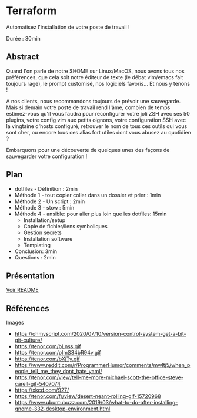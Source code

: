 # Terraform

Automatisez l'installation de votre poste de travail !

Durée : 30min

## Abstract

Quand l'on parle de notre $HOME sur Linux/MacOS, nous avons tous nos préférences, que cela soit notre éditeur de texte (le débat vim/emacs fait toujours rage), le prompt customisé, nos logiciels favoris... Et nous y tenons !

A nos clients, nous recommandons toujours de prévoir une sauvegarde. Mais si demain votre poste de travail rend l'âme, combien de temps estimez-vous qu'il vous faudra pour reconfigurer votre joli ZSH avec ses 50 plugins, votre config vim aux petits oignons, votre configuration SSH avec la vingtaine d'hosts configuré, retrouver le nom de tous ces outils qui vous sont cher, ou encore tous ces alias fort utiles dont vous abusez au quotidien ?

Embarquons pour une découverte de quelques unes des façons de sauvegarder votre configuration !

## Plan

- dotfiles - Définition : 2min
- Méthode 1 - tout copier coller dans un dossier et prier : 1min
- Méthode 2 - Un script : 2min
- Méthode 3 - stow : 5min
- Méthode 4 - ansible: pour aller plus loin que les dotfiles: 15min
  - Installation/setup
  - Copie de fichier/liens symboliques
  - Gestion secrets
  - Installation software
  - Templating
- Conclusion: 3min
- Questions : 2min

## Présentation

[Voir README](./slides/README.md)

## Références

Images

- <https://ohmyscript.com/2020/07/10/version-control-system-get-a-bit-git-culture/>
- <https://tenor.com/bLnss.gif>
- <https://tenor.com/pImS34bR94v.gif>
- <https://tenor.com/bXjTy.gif>
- <https://www.reddit.com/r/ProgrammerHumor/comments/mwltj5/when_people_tell_me_they_dont_hate_yaml/>
- <https://tenor.com/view/tell-me-more-michael-scott-the-office-steve-carell-gif-5407074>
- <https://xkcd.com/927/>
- <https://tenor.com/fr/view/desert-neant-rolling-gif-15720968>
- <https://www.ubuntubuzz.com/2019/03/what-to-do-after-installing-gnome-332-desktop-environment.html>
